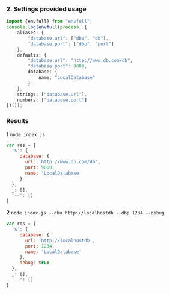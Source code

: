 ### 2. Settings provided usage
```typescript
import {envfull} from "envfull";
console.log(envfull(process, {
	aliases: {
		"database.url": ["dbu", "db"],
		"database.port": ["dbp", "port"]
	},
	defaults: {
		"database.url": "http://www.db.com/db",
		"database.port": 9000,
		database: {
			name: "LocalDatabase"
		}
	},
	strings: ["database.url"],
	numbers: ["database.port"]
})());
```
### Results
 **1** `node index.js`
```javascript
var res = {
  '$': { 
     database: {
       url: 'http://www.db.com/db',
       port: 9000,
       name: 'LocalDatabase'
     }
  },
  _: [],
  '--': []
}
```
 **2** `node index.js --dbu http://localhostdb --dbp 1234 --debug`
```javascript
var res = {
  '$': { 
     database: {
       url: 'http://localhostdb',
       port: 1234,
       name: 'LocalDatabase'
     },
     debug: true
  },
  _: [],
  '--': []
}
```
